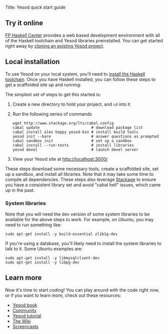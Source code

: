 Title: Yesod quick start guide

## Try it online

[FP Haskell Center](https://www.fpcomplete.com/business/haskell-center/overview/)
provides a web based development environment with all of the
Haskell toolchain and Yesod libraries preinstalled. You can get started right
away by [cloning an existing Yesod
project](https://www.fpcomplete.com/school/project-templates/file-server).

## Local installation

To use Yesod on your local system, you'll need to [install the Haskell
toolchain](http://www.stackage.org/install). Once you have Haskell installed, you can follow these steps to get a scaffolded site up and running:

The simplest set of steps to get this started is:

1. Create a new directory to hold your project, and `cd` into it
2.  Run the following series of commands

    ```shell
    wget http://www.stackage.org/lts/cabal.config
    cabal update                       # download package list
    cabal install alex happy yesod-bin # install build tools
    yesod init --bare                  # answer questions as prompted
    cabal sandbox init                 # set up a sandbox
    cabal install --run-tests          # install libraries
    yesod devel                        # launch devel server
    ```

3. View your Yesod site at [http://localhost:3000/](http://localhost:3000/)

These steps download some necessary tools, create a scaffolded site, set up a
sandbox, and install all libraries. Note that it may take some time to compile
all dependencies. These steps also leverage
[Stackage](http://www.stackage.org/) to ensure you have a consistent library
set and avoid "cabal hell" issues, which came up in the past.

### System libraries

Note that you will need the dev version of some system libraries to be
available for the above steps to work. For example, on Ubuntu, you may need to
run something like:

    sudo apt-get install -y build-essential zlib1g-dev

If you're using a database, you'll likely need to install the system libraries
to talk to it. Some Ubuntu examples are:

    sudo apt-get install -y libmysqlclient-dev
    sudo apt-get install -y libpg-dev

## Learn more

Now it's time to start coding! You can play around with the code right now, or
if you want to learn more, check out these resources:

* [Yesod book](/book)
* [Community](/page/community)
* [Yesod tutorial](http://yannesposito.com/Scratch/en/blog/Yesod-tutorial-for-newbies/)
* [The Wiki](/wiki)
* [Screencasts](/page/screencasts)
